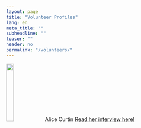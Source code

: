 ```yaml
---
layout: page
title: "Volunteer Profiles"
lang: en
meta_title: ""
subheadline: ""
teaser: ""
header: no
permalink: "/volunteers/"
---
```


<img src="http://www.physics.mcgill.ca/~outreach/team/alicecurtin.jpg" width="20%" />
Alice Curtin
<a href="/volunteers/alice_c/">Read her interview here!</a>
